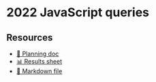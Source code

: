 # 2022 JavaScript queries

<!--
  This directory contains all of the 2022 JavaScript chapter queries.

  Each query should have a corresponding `metric_name.sql` file.
  Note that readers are linked to this directory, so try to make the SQL file names descriptive for easy browsing.

  Analysts: if helpful, you can use this README to give additional info about the queries.
-->

## Resources

- [📄 Planning doc][~google-doc]
- [📊 Results sheet][~google-sheets]
- [📝 Markdown file][~chapter-markdown]

[~google-doc]: https://docs.google.com/document/d/12Mqcp5ME04fn15ujO-J65eMZJlQ6ADEbXozttx0MJw8/edit?usp=sharing
[~google-sheets]: https://docs.google.com/spreadsheets/d/1vOeFUyfEtWRen3Xj57ZsWav40n5tlcJoV0HmAxmNE_I/edit?usp=sharing
[~chapter-markdown]: https://github.com/HTTPArchive/almanac.httparchive.org/tree/main/src/content/en/2022/javascript.md
